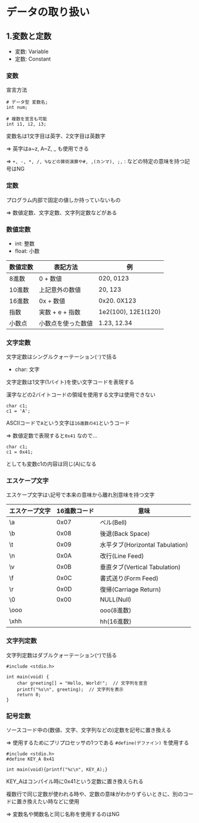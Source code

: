 # データの取り扱い

## 1.変数と定数
- 変数: Variable
- 定数: Constant

### 変数
宣言方法
```
# データ型 変数名;
int num;

# 複数を宣言も可能
int i1, i2, i3;
```

変数名は1文字目は英字、2文字目は英数字

=> 英字はa~z, A~Z, _ も使用できる

=> `+, -, *, /, %などの算術演算や#, ,(カンマ), ;,` : などの特定の意味を持つ記号はNG

### 定数
プログラム内部で固定の値しか持っていないもの

=> 数値定数、文字定数、文字列定数などがある

### 数値定数
- int: 整数
- float: 小数

|数値定数 |表記方法           |例                  |
|---------|-------------------|--------------------|
|8進数    |0 + 数値           |020, 0123           |
|10進数   |上記意外の数値     |20, 123             |
|16進数   |0x + 数値          |0x20. 0X123         |
|指数     |実数 + e + 指数    |1e2(100), 12E1(120) |
|小数点   |小数点を使った数値 |1.23, 12.34         |

### 文字定数
文字定数はシングルクォーテーション(`'`)で括る
- char: 文字

文字定数は1文字(1バイト)を使い文字コードを表現する

漢字などの2バイトコードの領域を使用する文字は使用できない

```
char c1;
c1 = 'A';
```

ASCIIコードで`A`という文字は`16進数の41`というコード

=> 数値定数で表現すると`0x41` なので...

```
char c1;
c1 = 0x41;
```
としても変数c1の内容は同じ(A)になる

### エスケープ文字
エスケープ文字は`\`記号で本来の意味から離れ別意味を持つ文字

|エスケープ文字 |16進数コード |意味                            |
|---------------|-------------|--------------------------------|
|\a             |0x07         |ベル(Bell)                      |
|\b             |0x08         |後退(Back Space)                |
|\t             |0x09         |水平タブ(Horizontal Tabulation) |
|\n             |0x0A         |改行(Line Feed)                 |
|\v             |0x0B         |垂直タブ(Vertical Tabulation)   |
|\f             |0x0C         |書式送り(Form Feed)             |
|\r             |0x0D         |復帰(Carriage Return)           |
|\0             |0x00         |NULL(Null)                      |
|\ooo           |             |ooo(8進数)                      |
|\xhh           |             |hh(16進数)                      |

### 文字列定数
文字列定数はダブルクォーテーション(`"`)で括る
```
#include <stdio.h>

int main(void) {
    char greeting[] = "Hello, World!";  // 文字列を宣言
    printf("%s\n", greeting);  // 文字列を表示
    return 0;
}
```

### 記号定数
ソースコード中の(数値、文字、文字列などの)定数を記号に置き換える

=> 使用するためにプリプロセッサの1つである `#define(デファイン)` を使用する

```
#include <stdio.h>
#define KEY_A 0x41

int main(void){printf("%c\n", KEY_A);}
```
KEY_Aはコンパイル時に0x41という定数に置き換えられる

複数行で同じ定数が使われる時や、定数の意味がわかりずらいときに、別のコードに置き換えたい時などに使用

=> 変数名や関数名と同じ名称を使用するのはNG

